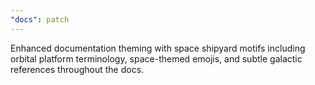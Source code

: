 ```yaml
---
"docs": patch
---
```


Enhanced documentation theming with space shipyard motifs including orbital platform terminology, space-themed emojis, and subtle galactic references throughout the docs.